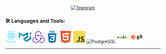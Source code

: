 
<div align="center" id="значки"> 
  <a href="https://t.me/Liza_ksena"> <img src="https://img.shields.io/badge/Telegram-black?style=for-the-badge&logo=telegram&logoColor=white" alt="Telegram"/> </a>
</div>




### :hammer_and_wrench: Languages and Tools:
<div> 
  <img src="https://github.com/devicons/devicon/blob/master/icons/react/react-original-wordmark.svg" title="React" alt="React" width="40" height= "40"/>  <img src="https://github.com/devicons/devicon/blob/master/icons/materialui/materialui-original.svg" title="Material UI" alt="Material UI" width="40" height= "40"/>  
  <img src="https://github.com/devicons/devicon/blob/master/icons/redux/redux-original.svg" title="Redux" alt="Redux" width="40" height="40 "/> 
  <img src="https://github.com/devicons/devicon/blob/master/icons/css3/css3-plain-wordmark.svg" title="CSS3" alt="CSS" width="40" height= "40"/>  
  <img src="https://github.com/devicons/devicon/blob/master/icons/html5/html5-original.svg" title="HTML5" alt="HTML" width="40" height="40 "/>  
  <img src="https://github.com/devicons/devicon/blob/master/icons/javascript/javascript-original.svg" title="JavaScript" alt="JavaScript" width="40" height="40 "/> 
  <img src="https://img.reg.ru/faq/20-08-2020-postgresql.png" title="PostgreSQL" alt="PostgreSQL" width="40" height= "40"/>  <img src="https://github.com/devicons/devicon/blob/master/icons/nodejs/nodejs-original-wordmark.svg" title="NodeJS" alt="NodeJS" width="40" height= "40"/>  <img src="https://github.com/devicons/devicon/blob/master/icons/git/git-original-wordmark.svg" title="Git" **alt="Git" width="40" height = "40"/> </div>
  
  ---


